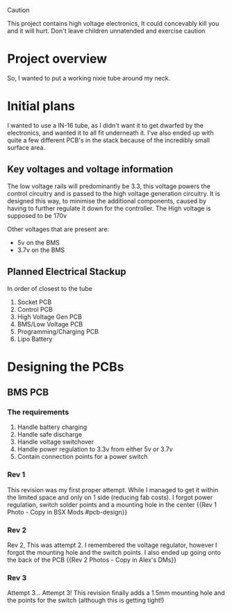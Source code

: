 > [!CAUTION]
> This project contains high voltage electronics, It could concevably kill you and it will hurt.
> Don't leave children unnatended and exercise caution

# Project overview
So, I wanted to put a working nixie tube around my neck.

# Initial plans
I wanted to use a IN-16 tube, as I didn't want it to get dwarfed by the electronics, and wanted it to all fit underneath it.
I've also ended up with quite a few different PCB's in the stack because of the incredibly small surface area.

## Key voltages and voltage information
The low voltage rails will predominantly be 3.3, this voltage powers the control circuitry and is passed to the high voltage generation circuitry. It is designed this way, to minimise the additional components, caused by having to further regulate it down for the controller. The High voltage is supposed to be 170v

Other voltages that are present are:
- 5v on the BMS
- 3.7v on the BMS

## Planned Electrical Stackup
In order of closest to the tube
1. Socket PCB
2. Control PCB
3. High Voltage Gen PCB
4. BMS/Low Voltage PCB
5. Programming/Charging PCB
6. Lipo Battery

# Designing the PCBs
## BMS PCB
### The requirements
1. Handle battery charging
2. Handle safe discharge
3. Handle voltage switchover
4. Handle power regulation to 3.3v from either 5v or 3.7v
5. Contain connection points for a power switch

### Rev 1
This revision was my first proper attempt. While I managed to get it within the limited space and only on 1 side (reducing fab costs). I forgot power regulation, switch solder points and a mounting hole in the center
{{Rev 1 Photo - Copy in BSX Mods #pcb-design}}
### Rev 2
Rev 2, This was attempt 2. I remembered the voltage regulator, however I forgot the mounting hole and the switch points. I also ended up going onto the back of the PCB
{{Rev 2 Photos - Copy in Alex's DMs}}
### Rev 3
Attempt 3... Attempt 3! This revision finally adds a 1.5mm mounting hole and the points for the switch (although this is getting tight!)